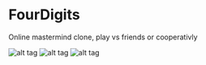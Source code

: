 # FourDigits

Online mastermind clone, play vs friends or cooperativly

![alt tag](http://i.imgur.com/GiwYUp5.png)
![alt tag](http://i.imgur.com/KTeX8Gv.png)
![alt tag](http://i.imgur.com/RhZkiCS.png)
